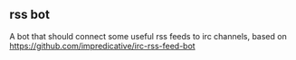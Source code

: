 ## rss bot

A bot that should connect some useful rss feeds to irc channels,
based on https://github.com/impredicative/irc-rss-feed-bot
